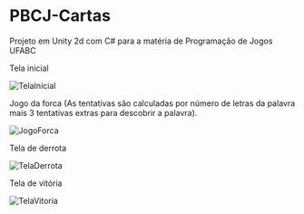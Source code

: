 # PBCJ-Cartas
Projeto em Unity 2d com C# para a matéria de Programação de Jogos UFABC

Tela inicial

![TelaInicial](https://user-images.githubusercontent.com/61116687/159470232-eb6a27c4-2c68-423e-bb0a-d669c6340d27.png)

Jogo da forca (As tentativas são calculadas por número de letras da palavra mais 3 tentativas extras para descobrir a palavra).

![JogoForca](https://user-images.githubusercontent.com/61116687/159470379-f5e31411-fa7e-4ad6-ad44-dbe536beeba7.png)

Tela de derrota

![TelaDerrota](https://user-images.githubusercontent.com/61116687/159470402-19a98404-359b-4155-bc61-a5c93d1e747f.png)

Tela de vitória

![TelaVitoria](https://user-images.githubusercontent.com/61116687/159470664-06e3819f-cda9-41cd-b149-195af988ff7b.png)
